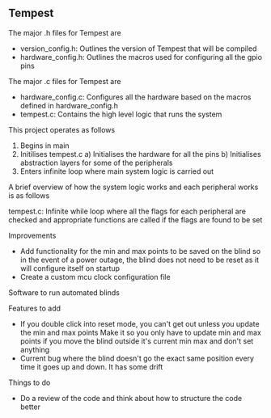 ## Tempest

The major .h files for Tempest are

- version_config.h: Outlines the version of Tempest that will be compiled
- hardware_config.h: Outlines the macros used for configuring all the gpio pins

The major .c files for Tempest are
- hardware_config.c: Configures all the hardware based on the macros defined in hardware_config.h
- tempest.c: Contains the high level logic that runs the system

This project operates as follows

1) Begins in main
2) Initilises tempest.c
    a) Initialises the hardware for all the pins
    b) Initialises abstraction layers for some of the peripherals
3) Enters infinite loop where main system logic is carried out

A brief overview of how the system logic works and each peripheral works is as follows

tempest.c: Infinite while loop where all the flags for each peripheral are checked and appropriate functions are called if the flags are found to be set


Improvements
- Add functionality for the min and max points to be saved on the blind so in the event of a power outage, the blind does not need to be reset as it will configure itself on startup
- Create a custom mcu clock configuration file 


Software to run automated blinds

Features to add
- If you double click into reset mode, you can't get out unless you update the min and max points Make it so you only have to update min and max points if you move the blind outside it's current min max and don't set anything
- Current bug where the blind doesn't go the exact same position every time it goes up and down. It has some drift


Things to do
- Do a review of the code and think about how to structure the code better